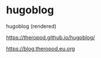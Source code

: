 # hugoblog
hugoblog (rendered)

https://theropod.github.io/hugoblog/  

https://blog.theropod.eu.org